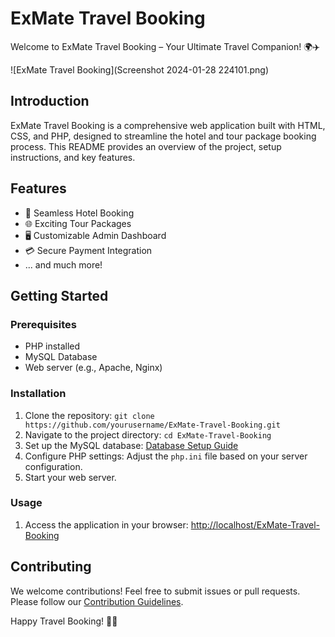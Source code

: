 # ExMate Travel Booking

Welcome to ExMate Travel Booking – Your Ultimate Travel Companion! 🌍✈️

![ExMate Travel Booking](Screenshot 2024-01-28 224101.png)


## Introduction

ExMate Travel Booking is a comprehensive web application built with HTML, CSS, and PHP, designed to streamline the hotel and tour package booking process. This README provides an overview of the project, setup instructions, and key features.

## Features

- 🛌 Seamless Hotel Booking
- 🌐 Exciting Tour Packages
- 🖥️ Customizable Admin Dashboard
- 💳 Secure Payment Integration
- ... and much more!

## Getting Started

### Prerequisites

- PHP installed
- MySQL Database
- Web server (e.g., Apache, Nginx)

### Installation

1. Clone the repository: `git clone https://github.com/yourusername/ExMate-Travel-Booking.git`
2. Navigate to the project directory: `cd ExMate-Travel-Booking`
3. Set up the MySQL database: [Database Setup Guide](docs/database-setup.md)
4. Configure PHP settings: Adjust the `php.ini` file based on your server configuration.
5. Start your web server.

### Usage

1. Access the application in your browser: [http://localhost/ExMate-Travel-Booking](http://localhost/ExMate-Travel-Booking)

## Contributing

We welcome contributions! Feel free to submit issues or pull requests. Please follow our [Contribution Guidelines](CONTRIBUTING.md).


Happy Travel Booking! 🌟🌴
